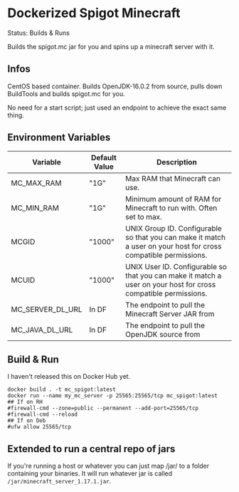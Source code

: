 # Dockerized Spigot Minecraft

Status: Builds & Runs

Builds the spigot.mc jar for you and spins up a minecraft server with it.

## Infos

CentOS based container. Builds OpenJDK-16.0.2 from source, pulls down BuildTools and builds spigot.mc for you.

No need for a start script; just used an endpoint to achieve the exact same thing.

## Environment Variables

| Variable              | Default Value | Description                                                                                                            |
|-----------------------|---------------|------------------------------------------------------------------------------------------------------------------------|
| MC_MAX_RAM            |"1G"           | Max RAM that Minecraft can use.                                                                                        |
| MC_MIN_RAM            |"1G"           | Minimum amount of RAM for Minecraft to run with. Often set to max.                                                     |
| MCGID                 |"1000"         | UNIX Group ID. Configurable so that you can make it match a user on your host for cross compatible permissions.        |
| MCUID                 |"1000"         | UNIX User ID. Configurable so that you can make it match a user on your host for cross compatible permissions.         |
| MC_SERVER_DL_URL      | In DF         | The endpoint to pull the Minecraft Server JAR from                                                                     |
| MC_JAVA_DL_URL        | In DF         | The endpoint to pull the OpenJDK source from                                                                           |

## Build & Run

I haven't released this on Docker Hub yet. 

```
docker build . -t mc_spigot:latest
docker run --name my_mc_server -p 25565:25565/tcp mc_spigot:latest
## If on RH
#firewall-cmd --zone=public --permanent --add-port=25565/tcp
#firewall-cmd --reload
## If on Deb
#ufw allow 25565/tcp
```

## Extended to run a central repo of jars

If you're running a host or whatever you can just map /jar/ to a folder containing your binaries. It will run whatever jar is called `/jar/minecraft_server_1.17.1.jar`.